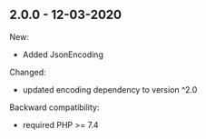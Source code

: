 ## 2.0.0 - 12-03-2020

New:
 - Added JsonEncoding
 
Changed:
 - updated encoding dependency to version ^2.0

Backward compatibility:
 - required PHP >= 7.4
